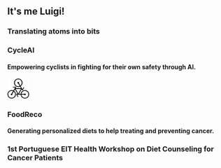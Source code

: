 ## **It's me Luigi!**
### Translating atoms into bits



### CycleAI
#### Empowering cyclists in fighting for their own safety through AI.

<img src="/images/cycleai.png" alt="MarineGEO circle logo" style="width:50px;"/>


### FoodReco
#### Generating personalized diets to help treating and preventing cancer.


### 1st Portuguese EIT Health Workshop on Diet Counseling for Cancer Patients



